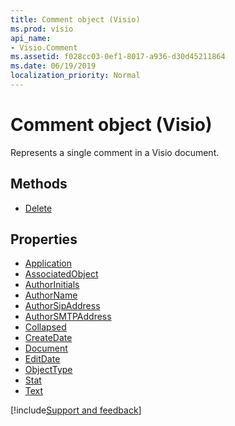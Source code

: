 ```yaml
---
title: Comment object (Visio)
ms.prod: visio
api_name:
- Visio.Comment
ms.assetid: f028cc03-0ef1-8017-a936-d30d45211864
ms.date: 06/19/2019
localization_priority: Normal
---
```



# Comment object (Visio)

Represents a single comment in a Visio document.


## Methods

-  [Delete](Visio.comment.delete.md)

## Properties

-  [Application](Visio.comment.application.md)
-  [AssociatedObject](Visio.comment.associatedobject.md)
-  [AuthorInitials](Visio.comment.authorinitials.md)
-  [AuthorName](Visio.comment.authorname.md)
-  [AuthorSipAddress](Visio.comment.authorsipaddress.md)
-  [AuthorSMTPAddress](Visio.comment.authorsmtpaddress.md)
-  [Collapsed](Visio.comment.collapsed.md)
-  [CreateDate](Visio.comment.createdate.md)
-  [Document](Visio.comment.document.md)
-  [EditDate](Visio.comment.editdate.md)
-  [ObjectType](Visio.comment.objecttype.md)
-  [Stat](Visio.comment.stat.md)
-  [Text](Visio.comment.text.md)


[!include[Support and feedback](~/includes/feedback-boilerplate.md)]